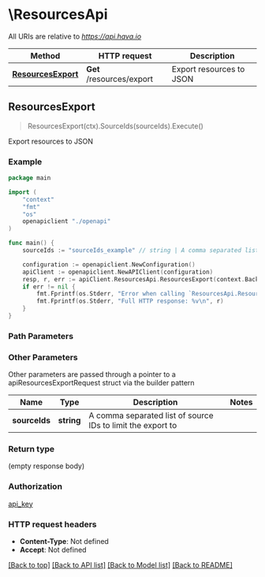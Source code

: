 # \ResourcesApi

All URIs are relative to *https://api.hava.io*

Method | HTTP request | Description
------------- | ------------- | -------------
[**ResourcesExport**](ResourcesApi.md#ResourcesExport) | **Get** /resources/export | Export resources to JSON



## ResourcesExport

> ResourcesExport(ctx).SourceIds(sourceIds).Execute()

Export resources to JSON

### Example

```go
package main

import (
    "context"
    "fmt"
    "os"
    openapiclient "./openapi"
)

func main() {
    sourceIds := "sourceIds_example" // string | A comma separated list of source IDs to limit the export to (optional)

    configuration := openapiclient.NewConfiguration()
    apiClient := openapiclient.NewAPIClient(configuration)
    resp, r, err := apiClient.ResourcesApi.ResourcesExport(context.Background()).SourceIds(sourceIds).Execute()
    if err != nil {
        fmt.Fprintf(os.Stderr, "Error when calling `ResourcesApi.ResourcesExport``: %v\n", err)
        fmt.Fprintf(os.Stderr, "Full HTTP response: %v\n", r)
    }
}
```

### Path Parameters



### Other Parameters

Other parameters are passed through a pointer to a apiResourcesExportRequest struct via the builder pattern


Name | Type | Description  | Notes
------------- | ------------- | ------------- | -------------
 **sourceIds** | **string** | A comma separated list of source IDs to limit the export to | 

### Return type

 (empty response body)

### Authorization

[api_key](../README.md#api_key)

### HTTP request headers

- **Content-Type**: Not defined
- **Accept**: Not defined

[[Back to top]](#) [[Back to API list]](../README.md#documentation-for-api-endpoints)
[[Back to Model list]](../README.md#documentation-for-models)
[[Back to README]](../README.md)


